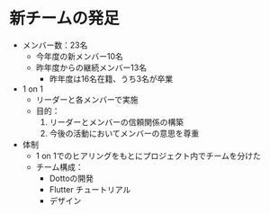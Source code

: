 # 新チームの発足

  - メンバー数：23名
    - 今年度の新メンバー10名
    - 昨年度からの継続メンバー13名
      - 昨年度は16名在籍、うち3名が卒業
  - 1 on 1
    - リーダーと各メンバーで実施
    - 目的：
        1. リーダーとメンバーの信頼関係の構築
        2. 今後の活動においてメンバーの意思を尊重
  - 体制
    - 1 on 1でのヒアリングをもとにプロジェクト内でチームを分けた
    - チーム構成：
        - Dottoの開発
        - Flutter チュートリアル
        - デザイン
